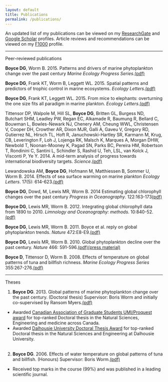 ```yaml
---
layout: default
title: Publications
permalink: /publications/
---
```

An updated list of my publications can be viewed on my [ResearchGate][researchgate] and [Google Scholar][googlescholar] profiles. Article reviews and recommendations can be viewed on my [F1000][f1000] profile.

_ _ _

Peer-reviewed publications
 
**Boyce DG**, Worm B. 2015. Patterns and drivers of marine phytoplankton change over the past century *Marine Ecology Progress Series*.[(pdf)][2015c]

**Boyce DG**, Frank KT, Worm B, Leggett WL. 2015. Spatial patterns and predictors of trophic control in marine ecosystems. *Ecology Letters*.[(pdf)][2015b]

**Boyce DG**, Frank KT, Leggett WL. 2015. From mice to elephants: overturning the one size fits all paradigm in marine plankton. *Ecology Letters*.[(pdf)][2015a]

Tittensor DP,  Walpole M, Hill SL, **Boyce DG**, Britten GL, Burgess ND, Butchart SHM, Leadley PW, Regan EC, Alkamade R, Baumung R, Bellard C, Bouwman L, Bowles-Newark NJ, Chenery AM, Cheung WWL, Christensen V, Cooper DH, Crowther AR, Dixon MJR, Galli A, Gaveu V, Gregory RD, Gutierrez NL, Hirsch TL, Hoft R, Januchowski-Hartley SR, Karmann M, Krug, CB, Leverington F, Loh J, Lojenga RK, Malsch K, Marques A, Morgan DHW, Newbold T, Noonan-Mooney K, Pagad SN, Parks BC, Pereira HM, Robertson T, Rondinini C, Santini L, Schindler S, Rashid U, Teh, LSL, van Kolck J, Visconti P, Ye Y. 2014. A mid-term analysis of progress towards international biodiversity targets. *Science*.[(pdf)][2014a]

Lewandowska AM, **Boyce DG**, Hofmann M, Matthiessen B, Sommer U, Worm B. 2014. Effects of sea surface warming on marine plankton *Ecology Letters*. 17(5): 614-623.[(pdf)][2014b]

**Boyce DG**, Dowd, M, Lewis MR, Worm B. 2014 Estimating global chlorophyll changes over the past century *Progress in Oceanography*. 122:163-173[(pdf)][2014]
       
**Boyce DG**, Lewis MR, Worm B. 2012. Integrating global chlorophyll data from 1890 to 2010. *Limnology and Oceanography: methods*. 10:840-52.[(pdf)][2012]

**Boyce DG**, Lewis MR, Worm B. 2011. Boyce et al. reply on global phytoplankton trends. *Nature* 472:E8-E9.[(pdf)][2011]
  
**Boyce DG**, Lewis MR, Worm B. 2010. Global phytoplankton decline over the past century. *Nature* 466: 591-596.[(pdf)][2010][(press material)][naturepress]

**Boyce D**, Tittensor D, Worm B. 2008. Effects of temperature on global patterns of tuna and billfish richness. *Marine Ecology Progress Series* 355:267-276.[(pdf)][2008]

_ _ _

Theses 
1. **Boyce DG**. 2013. Global patterns of marine phytoplankton change over the past century. (Doctoral thesis) Supervisor: Boris Worm and initially co-supervised by Ransom Myers.[(pdf)][phdthesis]
  *	Awarded [Canadian Association of Graduate Students UMI/Proquest award][cags] for top-ranked Doctoral thesis in the Natural Sciences, Engineering and medicine across Canada.
  *	Awarded [Dalhousie University Doctoral Thesis Award][dalaward] for top-ranked Doctoral thesis in the Natural Sciences and Engineering at Dalhousie University.<br><br>    

2. **Boyce DG**. 2006. Effects of water temperature on global patterns of tuna and billfish. (Honours) Supervisor: Boris Worm.[(pdf)][honthesis]
  *	Received top marks in the course (99%) and was published in a leading scientific journal.


[researchgate]: https://www.researchgate.net/profile/Daniel_Boyce
[googlescholar]: http://scholar.google.com/citations?hl=en&user=uBWdGvcAAAAJ&view_op=list_works&gmla=AJsN-F6ss_iIhHMWpsKKtDlXnwxpqiBioGcAI5g3QlUVoOEXMwA1eWv7tMK1KC3mw_oRJrg2tTiMN8pWP-f1YUcP5x-uuFiXG98Ud0TEB7N8xHhXGZq2EFo
[f1000]: http://f1000.com/prime/thefaculty/member/5587144811581490
[cags]: http://www.cags.ca/news14.php#.VUOI-5OK9AE
[dalaward]: http://admin.biology.dal.ca/News/detail.php?news_id=127
[honthesis]: http://wormlab.biology.dal.ca/wp-content/uploads/thesis_Daniel_Boyce.pdf
[phdthesis]: http://dalspace.library.dal.ca/handle/10222/38496
[naturepress]: http://www.fmap.ca/ramweb/media/phytoplankton_decline/home.php

[2010p]: papers/boyce.2010_Nature.pdf

[2008]: /papers/Boyce.2008.pdf
[2012]: /papers/Boyce_etal_2012.pdf
[2010]: /papers/Boyce.2010_Nature.pdf
[2014]: /papers/Boyce.2014.pdf
[2014a]: /papers/Tittensor.2014.pdf
[2014b]: /papers/Lewandowska.2014.pdf
[2015a]: /papers/Boyce.2015.pdf
[2015b]: /papers/Boyce.2015b.pdf
[2015c]: /papers/Boyce.2015c.pdf
[2011]: /papers/Boyce.2011.pdf